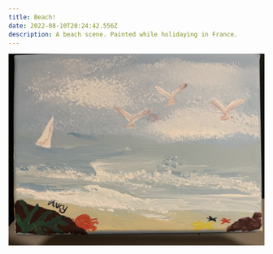 ```yaml
---
title: Beach!
date: 2022-08-10T20:24:42.556Z
description: A beach scene. Painted while holidaying in France.
---
```

![](beach.jpg)